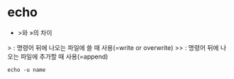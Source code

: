 # echo
- \>와 »의 차이

\> : 명령어 뒤에 나오는 파일에 쓸 때 사용(=write or overwrite)
\>> : 명령어 뒤에 나오는 파일에 추가할 때 사용(=append)

<code>echo -u name</code>